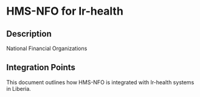 # HMS-NFO for lr-health

## Description

National Financial Organizations

## Integration Points

This document outlines how HMS-NFO is integrated with lr-health systems in Liberia.
